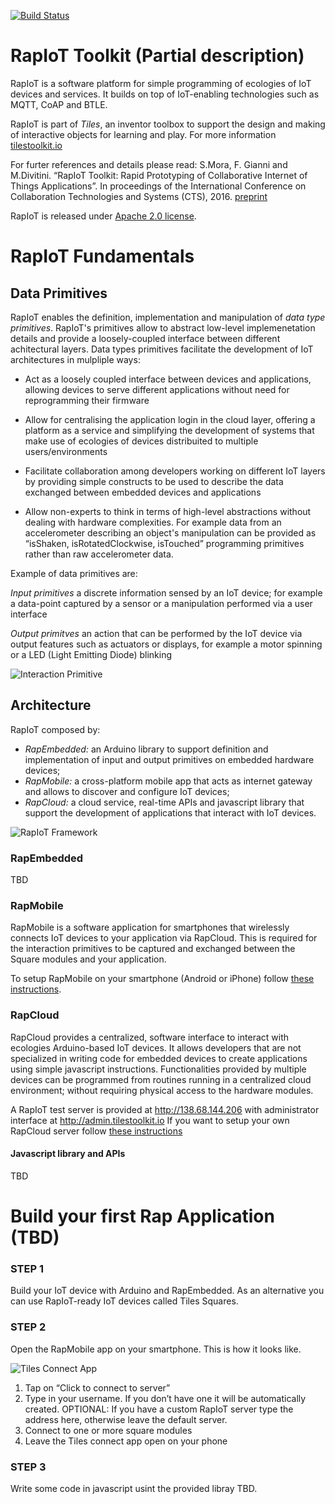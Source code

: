 [![Build Status](https://travis-ci.org/nornes/tiles-rapIoT.svg?branch=master)](https://travis-ci.org/nornes/tiles-rapIoT)
# RapIoT Toolkit (Partial description)

RapIoT is a software platform for simple programming of ecologies of IoT devices and services. It builds on top of IoT-enabling technologies such as MQTT, CoAP and BTLE.

RapIoT is part of *Tiles*, an inventor toolbox to support the design and making of interactive objects for learning and play. For more information [tilestoolkit.io](http://tilestoolkit.io)

For furter references and details please read:
S.Mora, F. Gianni and M.Divitini. “RapIoT Toolkit: Rapid Prototyping of Collaborative Internet of Things Applications”. In proceedings of the International Conference on Collaboration Technologies and Systems (CTS), 2016. [preprint](https://dl.dropboxusercontent.com/u/4495822/Papers/Papers/2016_RapIoT.pdf)

RapIoT is released under [Apache 2.0 license](https://tldrlegal.com/license/apache-license-2.0-(apache-2.0)).

# RapIoT Fundamentals

## Data Primitives

RapIoT enables the definition, implementation and manipulation of *data type primitives*. RapIoT's primitives allow to abstract low-level implemenetation details and provide a loosely-coupled interface between different achitectural layers. Data types primitives facilitate the development of IoT architectures in mulpliple ways:

- Act as a loosely coupled interface between devices and applications, allowing devices to serve different applications without need for reprogramming their firmware

- Allow for centralising the application login in the cloud layer, offering a platform as a service and simplifying the development of systems that make use of ecologies of devices distribuited to multiple users/environments

- Facilitate collaboration among developers working on different IoT layers by providing simple constructs to be used to describe the data exchanged between embedded devices and applications

- Allow non-experts to think in terms of high-level abstractions without dealing with hardware complexities. For example data from an accelerometer describing an object's manipulation can be provided as “isShaken, isRotatedClockwise, isTouched” programming primitives rather than raw accelerometer data.

Example of data primitives are:

*Input primitives* a discrete information sensed by an IoT device; for example a data-point captured by a sensor or a manipulation performed via a user interface

*Output primitves* an action that can be performed by the IoT device via output features such as actuators or displays, for example a motor spinning or a LED (Light Emitting Diode) blinking

![Interaction Primitive](imgs/primitives2.png)

## Architecture 

RapIoT composed by:
* *RapEmbedded:* an Arduino library to support definition and implementation of input and output primitives on embedded hardware devices;
* *RapMobile:* a cross-platform mobile app that acts as internet gateway and allows to discover and configure IoT devices;
* *RapCloud:* a cloud service, real-time APIs and javascript library that support the development of applications that interact with IoT devices.

![RapIoT Framework](imgs/framework.png)

### RapEmbedded

TBD

### RapMobile

RapMobile is a software application for smartphones that wirelessly connects IoT devices to your application via RapCloud. This is required for the interaction primitives to be captured and exchanged between the Square modules and your application. 

To setup RapMobile on your smartphone (Android or iPhone) follow [these instructions](./MOBILE). 

### RapCloud

RapCloud provides a centralized, software interface to interact with ecologies Arduino-based IoT devices. It allows developers that are not specialized in writing code for embedded devices to create applications using simple javascript instructions. Functionalities provided by multiple devices can be programmed from routines running in a centralized cloud environment; without requiring physical access to the hardware modules. 

A RapIoT test server is provided at http://138.68.144.206 with administrator interface at http://admin.tilestoolkit.io
If you want to setup your own RapCloud server follow [these instructions](./CLOUD)

#### Javascript library and APIs

TBD

# Build your first Rap Application (TBD)

### STEP 1

Build your IoT device with Arduino and RapEmbedded. As an alternative you can use RapIoT-ready IoT devices called Tiles Squares.

### STEP 2 

Open the RapMobile app on your smartphone. This is how it looks like.

![Tiles Connect App](imgs/tiles_connect.png)

1. Tap on “Click to connect to server” 
2. Type in your  username. If you don’t have one it will be automatically created. OPTIONAL: If you have a custom RapIoT server type the address here, otherwise leave the default server.
3. Connect to one or more square modules
4. Leave the Tiles connect app open on your phone

### STEP 3

Write some code in javascript usint the provided libray TBD.
